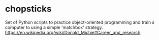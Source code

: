 # chopsticks

Set of Python scripts to practice object-oriented programming and train a computer to using a simple 'matchbox' strategy.
https://en.wikipedia.org/wiki/Donald_Michie#Career_and_research
